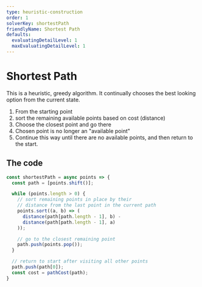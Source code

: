 ```yaml
---
type: heuristic-construction
order: 1
solverKey: shortestPath
friendlyName: Shortest Path
defaults:
  evaluatingDetailLevel: 1
  maxEvaluatingDetailLevel: 1
---
```



# Shortest Path

This is a heuristic, greedy algorithm. It continually chooses the best looking option from the current state.

  1. From the starting point
  2. sort the remaining available points based on cost (distance)
  3. Choose the closest point and go there
  4. Chosen point is no longer an "available point"
  5. Continue this way until there are no available points, and then return to the start.


## The code

```javascript
const shortestPath = async points => {
  const path = [points.shift()];

  while (points.length > 0) {
    // sort remaining points in place by their 
    // distance from the last point in the current path
    points.sort((a, b) => (
      distance(path[path.length - 1], b) -
      distance(path[path.length - 1], a)
    ));

    // go to the closest remaining point
    path.push(points.pop());
  }

  // return to start after visiting all other points
  path.push(path[0]);
  const cost = pathCost(path);
}
```
